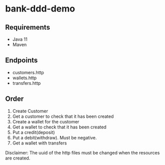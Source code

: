 # bank-ddd-demo

## Requirements

* Java 11
* Maven

## Endpoints

* customers.http
* wallets.http
* transfers.http

## Order

1. Create Customer
2. Get a customer to check that it has been created
3. Create a wallet for the customer
4. Get a wallet to check that it has been created
5. Put a credit(deposit)
6. Put a debit(withdraw). Must be negative.
7. Get a wallet with transfers

Disclaimer: The uuid of the http files must be changed when the resources are created.
